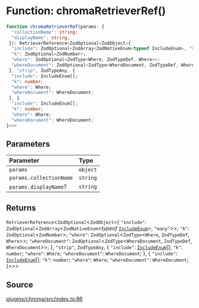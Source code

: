# Function: chromaRetrieverRef()

```ts
function chromaRetrieverRef(params: {
  "collectionName": string;
  "displayName": string;
 }): RetrieverReference<ZodOptional<ZodObject<{
  "include": ZodOptional<ZodArray<ZodNativeEnum<typeof IncludeEnum>, "many">>;
  "k": ZodOptional<ZodNumber>;
  "where": ZodOptional<ZodType<Where, ZodTypeDef, Where>>;
  "whereDocument": ZodOptional<ZodType<WhereDocument, ZodTypeDef, WhereDocument>>;
 }, "strip", ZodTypeAny, {
  "include": IncludeEnum[];
  "k": number;
  "where": Where;
  "whereDocument": WhereDocument;
 }, {
  "include": IncludeEnum[];
  "k": number;
  "where": Where;
  "whereDocument": WhereDocument;
}>>>
```

## Parameters

| Parameter | Type |
| :------ | :------ |
| `params` | `object` |
| `params.collectionName` | `string` |
| `params.displayName`? | `string` |

## Returns

`RetrieverReference`\<`ZodOptional`\<`ZodObject`\<\{
  `"include"`: `ZodOptional`\<`ZodArray`\<`ZodNativeEnum`\<*typeof* [`IncludeEnum`](../enumerations/IncludeEnum.md)\>, `"many"`\>\>;
  `"k"`: `ZodOptional`\<`ZodNumber`\>;
  `"where"`: `ZodOptional`\<`ZodType`\<`Where`, `ZodTypeDef`, `Where`\>\>;
  `"whereDocument"`: `ZodOptional`\<`ZodType`\<`WhereDocument`, `ZodTypeDef`, `WhereDocument`\>\>;
 \}, `"strip"`, `ZodTypeAny`, \{
  `"include"`: [`IncludeEnum`](../enumerations/IncludeEnum.md)[];
  `"k"`: `number`;
  `"where"`: `Where`;
  `"whereDocument"`: `WhereDocument`;
 \}, \{
  `"include"`: [`IncludeEnum`](../enumerations/IncludeEnum.md)[];
  `"k"`: `number`;
  `"where"`: `Where`;
  `"whereDocument"`: `WhereDocument`;
 \}\>\>\>

## Source

[plugins/chroma/src/index.ts:86](https://github.com/firebase/genkit/blob/2b0be364306d92a8e7d13efc2da4fb04c1d21e29/js/plugins/chroma/src/index.ts#L86)
